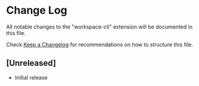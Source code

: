# Change Log

All notable changes to the "workspace-cli" extension will be documented in this file.

Check [Keep a Changelog](http://keepachangelog.com/) for recommendations on how to structure this file.

## [Unreleased]

- Initial release